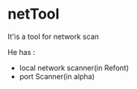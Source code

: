 # netTool

It'is a tool for network scan

He has :
   - local network scanner(in Refont)
   - port Scanner(in alpha)